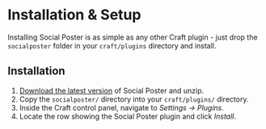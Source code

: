 # Installation & Setup

Installing Social Poster is as simple as any other Craft plugin - just drop the `socialposter` folder in your `craft/plugins` directory and install.

## Installation

1.  [Download the latest version](/craft-plugins/social-poster/pricing) of Social Poster and unzip.
2.  Copy the `socialposter/` directory into your `craft/plugins/` directory.
3.  Inside the Craft control panel, navigate to _Settings → Plugins_.
4.  Locate the row showing the Social Poster plugin and click _Install_.